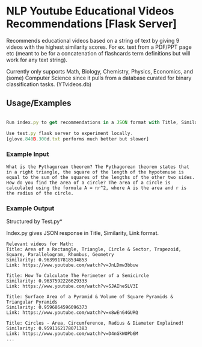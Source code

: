 
# NLP Youtube Educational Videos Recommendations [Flask Server]

Recommends educational videos based on a string of text by giving 9 videos with the highest similarity scores. For ex. text from a PDF/PPT page etc (meant to be for a concatenation of flashcards term definitions but will work for any text string). 

Currently only supports Math, Biology, Chemistry, Physics, Economics, and (some) Computer Science since it pulls from a database curated for binary classification tasks. (YTvideos.db)

## Usage/Examples

```javascript

Run index.py to get recommendations in a JSON format with Title, Similarity, and Link fields.

Use test.py flask server to experiment locally. 
[glove.840B.300d.txt performs much better but slower]


```

### Example Input

```
What is the Pythagorean theorem? The Pythagorean theorem states that in a right triangle, the square of the length of the hypotenuse is equal to the sum of the squares of the lengths of the other two sides. How do you find the area of a circle? The area of a circle is calculated using the formula A = πr^2, where A is the area and r is the radius of the circle.
```

### Example Output 
Structured by Test.py* 

Index.py gives JSON response in  Title, Similarity, Link format.
```
Relevant videos for Math:
Title: Area of a Rectangle, Triangle, Circle & Sector, Trapezoid, Square, Parallelogram, Rhombus, Geometry
Similarity: 0.9639917818534853
Link: https://www.youtube.com/watch?v=JnLDmw3bbuw

Title: How To Calculate The Perimeter of a Semicircle
Similarity: 0.9637592226629333
Link: https://www.youtube.com/watch?v=SJAIheSLV3I

Title: Surface Area of a Pyramid & Volume of Square Pyramids & Triangular Pyramids
Similarity: 0.9596864596096373
Link: https://www.youtube.com/watch?v=x8wEnG4GURQ

Title: Circles - Area, Circumference, Radius & Diameter Explained!
Similarity: 0.9591162178071383
Link: https://www.youtube.com/watch?v=D4nGkWOPb6M
...
```
